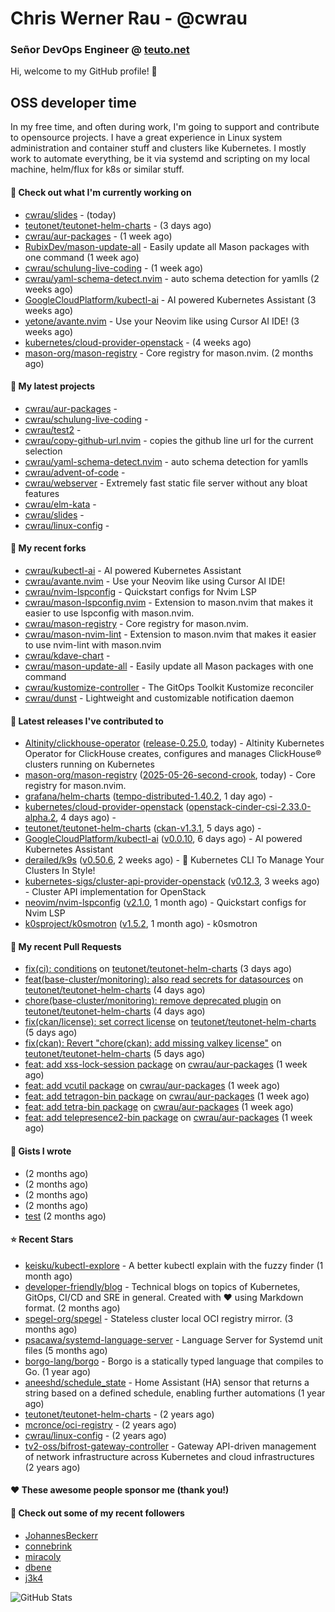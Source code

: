 # Chris Werner Rau - @cwrau
### Señor DevOps Engineer @ [teuto.net](https://teuto.net)

Hi, welcome to my GitHub profile! 👋

## OSS developer time
In my free time, and often during work, I'm going to support and contribute to opensource projects. I have a great experience in Linux system administration and container stuff and clusters like Kubernetes. I mostly work to automate everything, be it via systemd and scripting on my local machine, helm/flux for k8s or similar stuff.

#### 👷 Check out what I'm currently working on

- [cwrau/slides](https://github.com/cwrau/slides) -  (today)
- [teutonet/teutonet-helm-charts](https://github.com/teutonet/teutonet-helm-charts) -  (3 days ago)
- [cwrau/aur-packages](https://github.com/cwrau/aur-packages) -  (1 week ago)
- [RubixDev/mason-update-all](https://github.com/RubixDev/mason-update-all) - Easily update all Mason packages with one command (1 week ago)
- [cwrau/schulung-live-coding](https://github.com/cwrau/schulung-live-coding) -  (1 week ago)
- [cwrau/yaml-schema-detect.nvim](https://github.com/cwrau/yaml-schema-detect.nvim) - auto schema detection for yamlls (2 weeks ago)
- [GoogleCloudPlatform/kubectl-ai](https://github.com/GoogleCloudPlatform/kubectl-ai) - AI powered Kubernetes Assistant (3 weeks ago)
- [yetone/avante.nvim](https://github.com/yetone/avante.nvim) - Use your Neovim like using Cursor AI IDE! (3 weeks ago)
- [kubernetes/cloud-provider-openstack](https://github.com/kubernetes/cloud-provider-openstack) -  (4 weeks ago)
- [mason-org/mason-registry](https://github.com/mason-org/mason-registry) - Core registry for mason.nvim. (2 months ago)

#### 🌱 My latest projects

- [cwrau/aur-packages](https://github.com/cwrau/aur-packages) - 
- [cwrau/schulung-live-coding](https://github.com/cwrau/schulung-live-coding) - 
- [cwrau/test2](https://github.com/cwrau/test2) - 
- [cwrau/copy-github-url.nvim](https://github.com/cwrau/copy-github-url.nvim) - copies the github line url for the current selection
- [cwrau/yaml-schema-detect.nvim](https://github.com/cwrau/yaml-schema-detect.nvim) - auto schema detection for yamlls
- [cwrau/advent-of-code](https://github.com/cwrau/advent-of-code) - 
- [cwrau/webserver](https://github.com/cwrau/webserver) - Extremely fast static file server without any bloat features
- [cwrau/elm-kata](https://github.com/cwrau/elm-kata) - 
- [cwrau/slides](https://github.com/cwrau/slides) - 
- [cwrau/linux-config](https://github.com/cwrau/linux-config) - 

#### 🍴 My recent forks

- [cwrau/kubectl-ai](https://github.com/cwrau/kubectl-ai) - AI powered Kubernetes Assistant
- [cwrau/avante.nvim](https://github.com/cwrau/avante.nvim) - Use your Neovim like using Cursor AI IDE!
- [cwrau/nvim-lspconfig](https://github.com/cwrau/nvim-lspconfig) - Quickstart configs for Nvim LSP
- [cwrau/mason-lspconfig.nvim](https://github.com/cwrau/mason-lspconfig.nvim) - Extension to mason.nvim that makes it easier to use lspconfig with mason.nvim.
- [cwrau/mason-registry](https://github.com/cwrau/mason-registry) - Core registry for mason.nvim.
- [cwrau/mason-nvim-lint](https://github.com/cwrau/mason-nvim-lint) - Extension to mason.nvim that makes it easier to use nvim-lint with mason.nvim
- [cwrau/kdave-chart](https://github.com/cwrau/kdave-chart) - 
- [cwrau/mason-update-all](https://github.com/cwrau/mason-update-all) - Easily update all Mason packages with one command
- [cwrau/kustomize-controller](https://github.com/cwrau/kustomize-controller) - The GitOps Toolkit Kustomize reconciler
- [cwrau/dunst](https://github.com/cwrau/dunst) - Lightweight and customizable notification daemon

#### 🔭 Latest releases I've contributed to

- [Altinity/clickhouse-operator](https://github.com/Altinity/clickhouse-operator) ([release-0.25.0](https://github.com/Altinity/clickhouse-operator/releases/tag/release-0.25.0), today) - Altinity Kubernetes Operator for ClickHouse creates, configures and manages ClickHouse® clusters running on Kubernetes
- [mason-org/mason-registry](https://github.com/mason-org/mason-registry) ([2025-05-26-second-crook](https://github.com/mason-org/mason-registry/releases/tag/2025-05-26-second-crook), today) - Core registry for mason.nvim.
- [grafana/helm-charts](https://github.com/grafana/helm-charts) ([tempo-distributed-1.40.2](https://github.com/grafana/helm-charts/releases/tag/tempo-distributed-1.40.2), 1 day ago) - 
- [kubernetes/cloud-provider-openstack](https://github.com/kubernetes/cloud-provider-openstack) ([openstack-cinder-csi-2.33.0-alpha.2](https://github.com/kubernetes/cloud-provider-openstack/releases/tag/openstack-cinder-csi-2.33.0-alpha.2), 4 days ago) - 
- [teutonet/teutonet-helm-charts](https://github.com/teutonet/teutonet-helm-charts) ([ckan-v1.3.1](https://github.com/teutonet/teutonet-helm-charts/releases/tag/ckan-v1.3.1), 5 days ago) - 
- [GoogleCloudPlatform/kubectl-ai](https://github.com/GoogleCloudPlatform/kubectl-ai) ([v0.0.10](https://github.com/GoogleCloudPlatform/kubectl-ai/releases/tag/v0.0.10), 6 days ago) - AI powered Kubernetes Assistant
- [derailed/k9s](https://github.com/derailed/k9s) ([v0.50.6](https://github.com/derailed/k9s/releases/tag/v0.50.6), 2 weeks ago) - 🐶 Kubernetes CLI To Manage Your Clusters In Style!
- [kubernetes-sigs/cluster-api-provider-openstack](https://github.com/kubernetes-sigs/cluster-api-provider-openstack) ([v0.12.3](https://github.com/kubernetes-sigs/cluster-api-provider-openstack/releases/tag/v0.12.3), 3 weeks ago) - Cluster API implementation for OpenStack
- [neovim/nvim-lspconfig](https://github.com/neovim/nvim-lspconfig) ([v2.1.0](https://github.com/neovim/nvim-lspconfig/releases/tag/v2.1.0), 1 month ago) - Quickstart configs for Nvim LSP
- [k0sproject/k0smotron](https://github.com/k0sproject/k0smotron) ([v1.5.2](https://github.com/k0sproject/k0smotron/releases/tag/v1.5.2), 1 month ago) - k0smotron

#### 🔨 My recent Pull Requests

- [fix(ci): conditions](https://github.com/teutonet/teutonet-helm-charts/pull/1481) on [teutonet/teutonet-helm-charts](https://github.com/teutonet/teutonet-helm-charts) (3 days ago)
- [feat(base-cluster/monitoring): also read secrets for datasources](https://github.com/teutonet/teutonet-helm-charts/pull/1479) on [teutonet/teutonet-helm-charts](https://github.com/teutonet/teutonet-helm-charts) (4 days ago)
- [chore(base-cluster/monitoring): remove deprecated plugin](https://github.com/teutonet/teutonet-helm-charts/pull/1478) on [teutonet/teutonet-helm-charts](https://github.com/teutonet/teutonet-helm-charts) (4 days ago)
- [fix(ckan/license): set correct license](https://github.com/teutonet/teutonet-helm-charts/pull/1476) on [teutonet/teutonet-helm-charts](https://github.com/teutonet/teutonet-helm-charts) (5 days ago)
- [fix(ckan): Revert "chore(ckan): add missing valkey license"](https://github.com/teutonet/teutonet-helm-charts/pull/1474) on [teutonet/teutonet-helm-charts](https://github.com/teutonet/teutonet-helm-charts) (5 days ago)
- [feat: add xss-lock-session package](https://github.com/cwrau/aur-packages/pull/26) on [cwrau/aur-packages](https://github.com/cwrau/aur-packages) (1 week ago)
- [feat: add vcutil package](https://github.com/cwrau/aur-packages/pull/25) on [cwrau/aur-packages](https://github.com/cwrau/aur-packages) (1 week ago)
- [feat: add tetragon-bin package](https://github.com/cwrau/aur-packages/pull/24) on [cwrau/aur-packages](https://github.com/cwrau/aur-packages) (1 week ago)
- [feat: add tetra-bin package](https://github.com/cwrau/aur-packages/pull/23) on [cwrau/aur-packages](https://github.com/cwrau/aur-packages) (1 week ago)
- [feat: add telepresence2-bin package](https://github.com/cwrau/aur-packages/pull/22) on [cwrau/aur-packages](https://github.com/cwrau/aur-packages) (1 week ago)

#### 📓 Gists I wrote

- [](https://gist.github.com/85c73a60676b98638dc9789155cef9b3) (2 months ago)
- [](https://gist.github.com/69a382004ce7326d792ff10d6c26e553) (2 months ago)
- [](https://gist.github.com/f0bf8a208067c4bce5e8731c4caf5adc) (2 months ago)
- [](https://gist.github.com/997058533974174c5317135b3a4f0329) (2 months ago)
- [test](https://gist.github.com/3caaaa92ab8f3dc19895ff1a54c3fd54) (2 months ago)

#### ⭐ Recent Stars

- [keisku/kubectl-explore](https://github.com/keisku/kubectl-explore) - A better kubectl explain with the fuzzy finder (1 month ago)
- [developer-friendly/blog](https://github.com/developer-friendly/blog) - Technical blogs on topics of Kubernetes, GitOps, CI/CD and SRE in general. Created with ❤️ using Markdown format. (2 months ago)
- [spegel-org/spegel](https://github.com/spegel-org/spegel) - Stateless cluster local OCI registry mirror. (3 months ago)
- [psacawa/systemd-language-server](https://github.com/psacawa/systemd-language-server) - Language Server for Systemd unit files (5 months ago)
- [borgo-lang/borgo](https://github.com/borgo-lang/borgo) - Borgo is a statically typed language that compiles to Go. (1 year ago)
- [aneeshd/schedule_state](https://github.com/aneeshd/schedule_state) - Home Assistant (HA) sensor that returns a string based on a defined schedule, enabling further automations (1 year ago)
- [teutonet/teutonet-helm-charts](https://github.com/teutonet/teutonet-helm-charts) -  (2 years ago)
- [mcronce/oci-registry](https://github.com/mcronce/oci-registry) -  (2 years ago)
- [cwrau/linux-config](https://github.com/cwrau/linux-config) -  (2 years ago)
- [tv2-oss/bifrost-gateway-controller](https://github.com/tv2-oss/bifrost-gateway-controller) - Gateway API-driven management of network infrastructure across Kubernetes and cloud infrastructures (2 years ago)

#### ❤️ These awesome people sponsor me (thank you!)


#### 👯 Check out some of my recent followers

- [JohannesBeckerr](https://github.com/JohannesBeckerr)
- [connebrink](https://github.com/connebrink)
- [miracoly](https://github.com/miracoly)
- [dbene](https://github.com/dbene)
- [j3k4](https://github.com/j3k4)

![GitHub Stats](https://github-readme-stats.vercel.app/api?username=cwrau&count_private=false&theme=tokyonight&show_icons=true)

